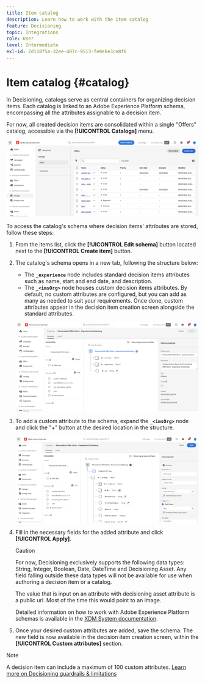```yaml
---
title: Item catalog
description: Learn how to work with the item catalog
feature: Decisioning
topic: Integrations
role: User
level: Intermediate
exl-id: 2d118f5a-32ee-407c-9513-fe0ebe3ce8f0
---
```

# Item catalog {#catalog}

In Decisioning, catalogs serve as central containers for organizing decision items. Each catalog is linked to an Adobe Experience Platform schema, encompassing all the attributes assignable to a decision item. 

For now, all created decision items are consolidated within a single "Offers" catalog, accessible via the **[!UICONTROL Catalogs]** menu.

![](assets/catalogs-list.png)

To access the catalog's schema where decision items' attributes are stored, follow these steps:

1. From the items list, click the **[!UICONTROL Edit schema]** button located next to the **[!UICONTROL Create item]** button.

1. The catalog's schema opens in a new tab, following the structure below:

    * The **`_experience`** node includes standard decision items attributes such as name, start and end date, and description.    
    * The **`_<imsOrg>`** node houses custom decision items attributes. By default, no custom attributes are configured, but you can add as many as needed to suit your requirements. Once done, custom attributes appear in the decision item creation screen alongside the standard attributes.

    ![](assets/catalogs-schema.png)

1. To add a custom attribute to the schema, expand the **`_<imsOrg>`** node and click the "+" button at the desired location in the structure.

    ![](assets/catalogs-add.png)

1. Fill in the necessary fields for the added attribute and click **[!UICONTROL Apply]**.

    >[!CAUTION]
    >
    >For now, Decisioning exclusively supports the following data types: String, Integer, Boolean, Date, DateTime and Decisioning Asset. Any field falling outside these data types will not be available for use when authoring a decision item or a catalog.

    The value that is input on an attribute with decisioning asset attribute is a public url. Most of the time this would point to an image.

    Detailed information on how to work with Adobe Experience Platform schemas is available in the [XDM System documentation](https://experienceleague.adobe.com/docs/experience-platform/xdm/ui/overview.html).

1. Once your desired custom attributes are added, save the schema. The new field is now available in the decision item creation screen, within the **[!UICONTROL Custom attributes]** section.

>[!NOTE]
>
>A decision item can include a maximum of 100 custom attributes. [Learn more on Decisioning guardrails & limitations](gs-experience-decisioning.md#guardrails)
